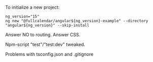 
To initialize a new project:

```
ng_version="15"
ng new "@fullcalendar/angular${ng_version}-example" --directory "angular${ng_version}" --skip-install
```

Answer NO to routing. Answer CSS.

Npm-script "test"/"test:dev" tweaked.

Problems with tsconfig.json and .gitignore
